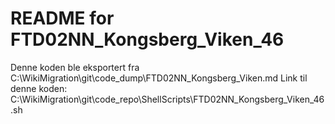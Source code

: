# README for FTD02NN_Kongsberg_Viken_46
Denne koden ble eksportert fra C:\WikiMigration\git\code_dump\FTD02NN_Kongsberg_Viken.md
Link til denne koden: C:\WikiMigration\git\code_repo\ShellScripts\FTD02NN_Kongsberg_Viken_46.sh
